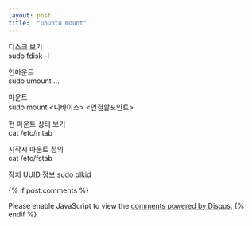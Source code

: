 ```yaml
---
layout: post
title:  "ubuntu mount"
---
```

    
디스크 보기   
sudo fdisk -l   
    
언마운트    
sudo umount ...   
    
마운트    
sudo mount <디바이스> <연결할포인트>    
    
현 마운트 상태 보기   
cat /etc/mtab   
    
시작시 마운트 정의    
cat /etc/fstab    
    
장치 UUID 정보
sudo blkid

[파티션자동마운트]:(http://blog.simplism.kr/?p=2578)    
{% if post.comments %}
<div id="disqus_thread"></div>
<script>
/**
* RECOMMENDED CONFIGURATION VARIABLES: EDIT AND UNCOMMENT THE SECTION BELOW TO INSERT DYNAMIC VALUES FROM YOUR PLATFORM OR CMS.
* LEARN WHY DEFINING THESE VARIABLES IS IMPORTANT: https://disqus.com/admin/universalcode/#configuration-variables
*/
/*
var disqus_config = function () {
this.page.url = PAGE_URL; // Replace PAGE_URL with your page's canonical URL variable
this.page.identifier = PAGE_IDENTIFIER; // Replace PAGE_IDENTIFIER with your page's unique identifier variable
};
*/
(function() { // DON'T EDIT BELOW THIS LINE
var d = document, s = d.createElement('script');

s.src = '//otwm.disqus.com/embed.js';

s.setAttribute('data-timestamp', +new Date());
(d.head || d.body).appendChild(s);
})();
</script>
<noscript>Please enable JavaScript to view the <a href="https://disqus.com/?ref_noscript" rel="nofollow">comments powered by Disqus.</a></noscript>
{% endif %}
